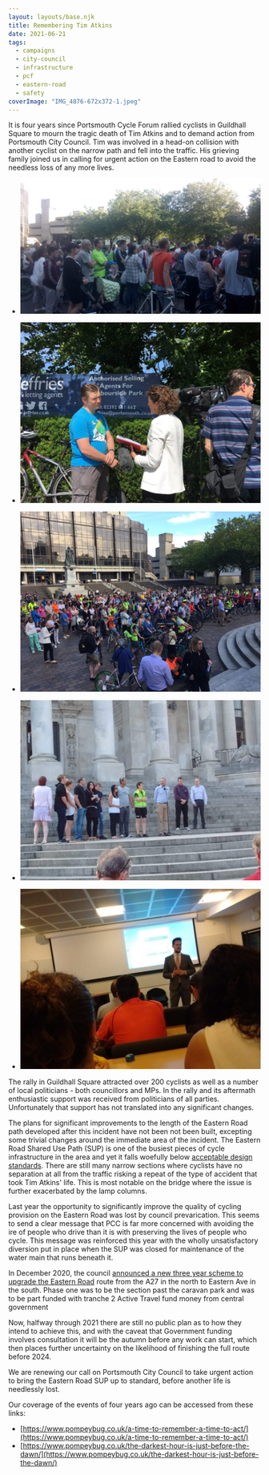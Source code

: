 ```yaml
---
layout: layouts/base.njk
title: Remembering Tim Atkins
date: 2021-06-21
tags:  
  - campaigns
  - city-council
  - infrastructure
  - pcf 
  - eastern-road
  - safety
coverImage: "IMG_4876-672x372-1.jpeg"
---
```


It is four years since Portsmouth Cycle Forum rallied cyclists in Guildhall Square to mourn the tragic death of Tim Atkins and to demand action from Portsmouth City Council. Tim was involved in a head-on collision with another cyclist on the narrow path and fell into the traffic. His grieving family joined us in calling for urgent action on the Eastern road to avoid the needless loss of any more lives.

- ![](images/2b7ee508-51f5-499c-9a27-2135ab62ca03-1024x576.jpg)
    
- ![](images/208a38cf-c168-40e6-804b-acbabfbe56a6-1024x768.jpg)
    
- ![](images/a146ef74-a987-4bc4-802e-c19a259e9848-1024x768.jpg)
    
- ![](images/cf81e13f-00b4-4e83-bf70-2f8f6d402236-1024x768.jpg)
    
- ![](images/d6bc332e-b2aa-4a9a-a425-5b9e32d58992-1024x768.jpg)
    

The rally in Guildhall Square attracted over 200 cyclists as well as a number of local politicians - both councillors and MPs. In the rally and its aftermath enthusiastic support was received from politicians of all parties. Unfortunately that support has not translated into any significant changes.

The plans for significant improvements to the length of the Eastern Road path developed after this incident have not been not been built, excepting some trivial changes around the immediate area of the incident. The Eastern Road Shared Use Path (SUP) is one of the busiest pieces of cycle infrastructure in the area and yet it falls woefully below [acceptable design standards](https://www.gov.uk/government/publications/cycle-infrastructure-design-ltn-120). There are still many narrow sections where cyclists have no separation at all from the traffic risking a repeat of the type of accident that took Tim Atkins' life. This is most notable on the bridge where the issue is further exacerbated by the lamp columns.

Last year the opportunity to significantly improve the quality of cycling provision on the Eastern Road was lost by council prevarication. This seems to send a clear message that PCC is far more concerned with avoiding the ire of people who drive than it is with preserving the lives of people who cycle. This message was reinforced this year with the wholly unsatisfactory diversion put in place when the SUP was closed for maintenance of the water main that runs beneath it. 

In December 2020, the council [announced a new three year scheme to upgrade the Eastern Road](https://travel.portsmouth.gov.uk/schemes/eastern_road_phase1/) route from the A27 in the north to Eastern Ave in the south. Phase one was to be the section past the caravan park and was to be part funded with tranche 2 Active Travel fund money from central government  

Now, halfway through 2021 there are still no public plan as to how they intend to achieve this, and with the caveat that Government funding involves consultation it will be the autumn before any work can start, which then places further uncertainty on the likelihood of finishing the full route before 2024.

We are renewing our call on Portsmouth City Council to take urgent action to bring the Eastern Road SUP up to standard, before another life is needlessly lost. 

Our coverage of the events of four years ago can be accessed from these links:

- [https://www.pompeybug.co.uk/a-time-to-remember-a-time-to-act/](https://www.pompeybug.co.uk/a-time-to-remember-a-time-to-act/)
- [https://www.pompeybug.co.uk/the-darkest-hour-is-just-before-the-dawn/](https://www.pompeybug.co.uk/the-darkest-hour-is-just-before-the-dawn/)

